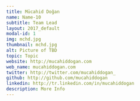 ```yaml
---
title: Mücahid Doğan
name: Name-10
subtitle: Team Lead
layout: 2017_default
modal-id: 1
img: mchd.jpg
thumbnail: mchd.jpg
alt: Picture of TBD
topic: Topic
website: http://mucahiddogan.com
web_name: mucahiddogan.com
twitter: http://twitter.com/mucahiddogan_
github: http://github.com/mucahiddogan
linkedin: http://tr.linkedin.com/in/mucahiddogan
description: More Info
---
```

